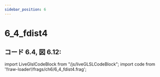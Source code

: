 ```yaml
---
sidebar_position: 6
---
```


# 6_4_fdist4
## コード 6.4, 図 6.12: 

import LiveGlslCodeBlock from "/js/liveGLSLCodeBlock";
import code from '!!raw-loader!/frags/ch6/6_4_fdist4.frag';

<LiveGlslCodeBlock fragName='6_4_fdist4.frag' fragCode={code} />
